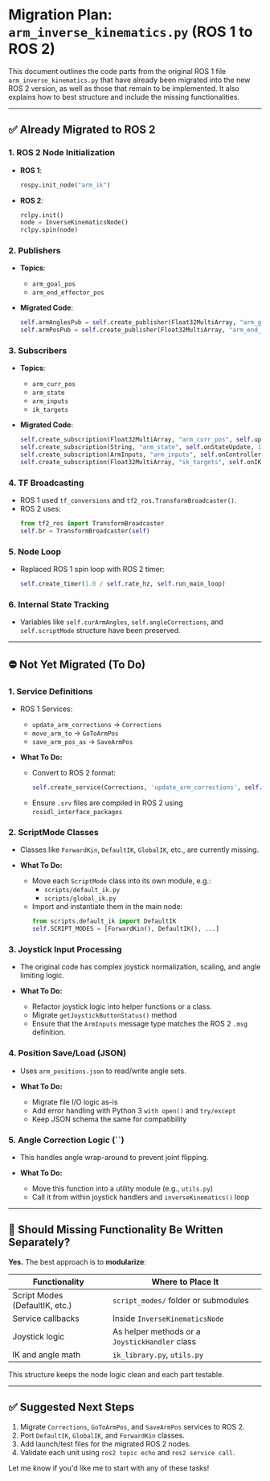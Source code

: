 # Migration Plan: `arm_inverse_kinematics.py` (ROS 1 to ROS 2)

This document outlines the code parts from the original ROS 1 file `arm_inverse_kinematics.py` that have already been migrated into the new ROS 2 version, as well as those that remain to be implemented. It also explains how to best structure and include the missing functionalities.

---

## ✅ Already Migrated to ROS 2

### 1. ROS 2 Node Initialization

- **ROS 1**:
  ```python
  rospy.init_node("arm_ik")
  ```
- **ROS 2**:
  ```python
  rclpy.init()
  node = InverseKinematicsNode()
  rclpy.spin(node)
  ```

### 2. Publishers

- **Topics**:

  - `arm_goal_pos`
  - `arm_end_effector_pos`

- **Migrated Code**:

  ```python
  self.armAnglesPub = self.create_publisher(Float32MultiArray, "arm_goal_pos", 10)
  self.armPosPub = self.create_publisher(Float32MultiArray, "arm_end_effector_pos", 10)
  ```

### 3. Subscribers

- **Topics**:

  - `arm_curr_pos`
  - `arm_state`
  - `arm_inputs`
  - `ik_targets`

- **Migrated Code**:

  ```python
  self.create_subscription(Float32MultiArray, "arm_curr_pos", self.updateLiveArmAngles, 10)
  self.create_subscription(String, "arm_state", self.onStateUpdate, 10)
  self.create_subscription(ArmInputs, "arm_inputs", self.onControllerUpdate, 10)
  self.create_subscription(Float32MultiArray, "ik_targets", self.onIKTargetUpdate, 10)
  ```

### 4. TF Broadcasting

- ROS 1 used `tf_conversions` and `tf2_ros.TransformBroadcaster()`.
- ROS 2 uses:
  ```python
  from tf2_ros import TransformBroadcaster
  self.br = TransformBroadcaster(self)
  ```

### 5. Node Loop

- Replaced ROS 1 spin loop with ROS 2 timer:
  ```python
  self.create_timer(1.0 / self.rate_hz, self.run_main_loop)
  ```

### 6. Internal State Tracking

- Variables like `self.curArmAngles`, `self.angleCorrections`, and `self.scriptMode` structure have been preserved.

---

## ⛔ Not Yet Migrated (To Do)

### 1. **Service Definitions**

- ROS 1 Services:

  - `update_arm_corrections` → `Corrections`
  - `move_arm_to` → `GoToArmPos`
  - `save_arm_pos_as` → `SaveArmPos`

- **What To Do:**

  - Convert to ROS 2 format:
    ```python
    self.create_service(Corrections, 'update_arm_corrections', self.updateAngleCorrections)
    ```
  - Ensure `.srv` files are compiled in ROS 2 using `rosidl_interface_packages`

### 2. **ScriptMode Classes**

- Classes like `ForwardKin`, `DefaultIK`, `GlobalIK`, etc., are currently missing.

- **What To Do:**

  - Move each `ScriptMode` class into its own module, e.g.:
    - `scripts/default_ik.py`
    - `scripts/global_ik.py`
  - Import and instantiate them in the main node:
    ```python
    from scripts.default_ik import DefaultIK
    self.SCRIPT_MODES = [ForwardKin(), DefaultIK(), ...]
    ```

### 3. **Joystick Input Processing**

- The original code has complex joystick normalization, scaling, and angle limiting logic.

- **What To Do:**

  - Refactor joystick logic into helper functions or a class.
  - Migrate `getJoystickButtonStatus()` method
  - Ensure that the `ArmInputs` message type matches the ROS 2 `.msg` definition.

### 4. **Position Save/Load (JSON)**

- Uses `arm_positions.json` to read/write angle sets.

- **What To Do:**

  - Migrate file I/O logic as-is
  - Add error handling with Python 3 `with open()` and `try/except`
  - Keep JSON schema the same for compatibility

### 5. **Angle Correction Logic (**\`\`**)**

- This handles angle wrap-around to prevent joint flipping.

- **What To Do:**

  - Move this function into a utility module (e.g., `utils.py`)
  - Call it from within joystick handlers and `inverseKinematics()` loop

---

## 🧩 Should Missing Functionality Be Written Separately?

**Yes.** The best approach is to **modularize**:

| Functionality                  | Where to Place It                              |
| ------------------------------ | ---------------------------------------------- |
| Script Modes (DefaultIK, etc.) | `script_modes/` folder or submodules           |
| Service callbacks              | Inside `InverseKinematicsNode`                 |
| Joystick logic                 | As helper methods or a `JoystickHandler` class |
| IK and angle math              | `ik_library.py`, `utils.py`                    |

This structure keeps the node logic clean and each part testable.

---

## ✅ Suggested Next Steps

1. Migrate `Corrections`, `GoToArmPos`, and `SaveArmPos` services to ROS 2.
2. Port `DefaultIK`, `GlobalIK`, and `ForwardKin` classes.
3. Add launch/test files for the migrated ROS 2 nodes.
4. Validate each unit using `ros2 topic echo` and `ros2 service call`.

Let me know if you'd like me to start with any of these tasks!

